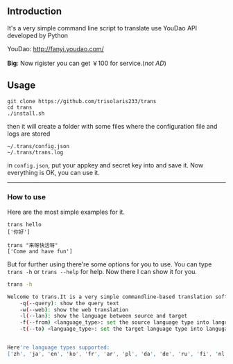 ## Introduction
It's a very simple command line script to translate use YouDao API developed by Python

YouDao:
http://fanyi.youdao.com/

**Big**: Now rigister you can get ￥100 for service.(*not AD*)
## Usage
```
git clone https://github.com/trisolaris233/trans
cd trans
./install.sh
```

then it will create a folder with some files where the configuration file and logs are stored
```
~/.trans/config.json
~/.trans/trans.log
```

in `config.json`, put your appkey and secret key into and save it.
Now everything is OK, you can use it.

---
### How to use
Here are the most simple examples for it.
```
trans hello
['你好']
```
```
trans "来呀快活呀"
['Come and have fun']
```

But for further using there're some options for you to use. You can type `trans -h` or `trans --help` for help. Now there I can show it for you.
```bash
trans -h

Welcome to trans.It is a very simple commandline-based translation software.
	-q(--query): show the query text
	-w(--web): show the web translation
	-l(--lan): show the language between source and target
	-f(--from) <language_type>: set the source language type into language_type
	-t(--to) <language_type>: set the target language type into langugae_type


Here're language types supported:
['zh', 'ja', 'en', 'ko', 'fr', 'ar', 'pl', 'da', 'de', 'ru', 'fi', 'nl', 'cs', 'ro', 'no', 'pt', 'sv', 'es', 'hi', 'id', 'it', 'th', 'tr', 'el', 'hu', 'auto']
```
